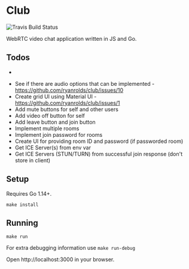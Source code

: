 # Club

![Travis Build Status](https://travis-ci.org/ryanrolds/club.svg?branch=master)

WebRTC video chat application written in JS and Go.

## Todos

* ~~~Propagate "leaves" and update client to remove peers/videos that left~~~
* See if there are audio options that can be implemented - https://github.com/ryanrolds/club/issues/10
* Create grid UI using Material UI - https://github.com/ryanrolds/club/issues/1
* Add mute buttons for self and other users
* Add video off button for self
* Add leave button and join button
* Implement multiple rooms
* Implement join password for rooms
* Create UI for providing room ID and password (if passworded room)
* Get ICE Server(s) from env var
* Get ICE Servers (STUN/TURN) from successful join response (don't store in client)

## Setup

Requires Go 1.14+.

```
make install
```

## Running

```
make run
```

For extra debugging information use `make run-debug`

Open http://localhost:3000 in your browser.
